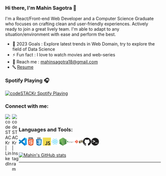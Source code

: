 ### Hi there, I'm Mahin Sagotra 👋

I'm a React/Front-end Web Developer and a Computer Science Graduate who focuses on crafting clean and user-friendly experiences. Actively ready to join a great lively team. I'm able to adapt to any situation/environment with ease and perform the best.

- 🥅 2023 Goals : Explore latest trends in Web Domain, try to explore the field of Data Science
- ⚡ Fun fact : I love to watch movies and web-series
- 📧 Reach me : mahinsagotra18@gmail.com
- 🔤 [Resume](https://drive.google.com/file/d/1m1Rf76Ie2wppASZaA7v3Zlr0n2z2UNol/view?usp=sharing)

### Spotify Playing 🎧

[<img src="https://novatorem.vercel.app/api/spotify?background_color=0d1117&border_color=ffffff" alt="codeSTACKr Spotify Playing" width="350" />](https://open.spotify.com/user/313iote2n5pbmk6rbciajk4yemvq?si=xncSseVvTIGIbK3JV3WEHg)

### Connect with me:

[<img align="left" alt="codeSTACKr | LinkedIn" width="22px" src="https://cdn.jsdelivr.net/npm/simple-icons@v3/icons/linkedin.svg" />][linkedin]
[<img align="left" alt="codeSTACKr | Instagram" width="22px" src="https://cdn.jsdelivr.net/npm/simple-icons@v3/icons/instagram.svg" />][instagram]

<br />

### Languages and Tools:

[<img align="left" alt="Visual Studio Code" width="26px" src="https://raw.githubusercontent.com/github/explore/80688e429a7d4ef2fca1e82350fe8e3517d3494d/topics/visual-studio-code/visual-studio-code.png" />][vscode]
[<img align="left" alt="HTML5" width="26px" src="https://raw.githubusercontent.com/github/explore/80688e429a7d4ef2fca1e82350fe8e3517d3494d/topics/html/html.png" />][html]
[<img align="left" alt="CSS3" width="26px" src="https://raw.githubusercontent.com/github/explore/80688e429a7d4ef2fca1e82350fe8e3517d3494d/topics/css/css.png" />][css]
[<img align="left" alt="JavaScript" width="26px" src="https://raw.githubusercontent.com/github/explore/80688e429a7d4ef2fca1e82350fe8e3517d3494d/topics/javascript/javascript.png" />][js]
[<img align="left" alt="React" width="26px" src="https://raw.githubusercontent.com/github/explore/80688e429a7d4ef2fca1e82350fe8e3517d3494d/topics/react/react.png" />][react]
[<img align="left" alt="Node.js" width="26px" src="https://raw.githubusercontent.com/github/explore/80688e429a7d4ef2fca1e82350fe8e3517d3494d/topics/nodejs/nodejs.png" />][node]
[<img align="left" alt="MongoDB" width="26px" src="https://raw.githubusercontent.com/github/explore/80688e429a7d4ef2fca1e82350fe8e3517d3494d/topics/mongodb/mongodb.png" />][mongo]
[<img align="left" alt="Git" width="26px" src="https://raw.githubusercontent.com/github/explore/80688e429a7d4ef2fca1e82350fe8e3517d3494d/topics/git/git.png" />][git]
[<img align="left" alt="GitHub" width="26px" src="https://raw.githubusercontent.com/github/explore/78df643247d429f6cc873026c0622819ad797942/topics/github/github.png" />][github]
[<img align="left" alt="Terminal" width="26px" src="https://raw.githubusercontent.com/github/explore/80688e429a7d4ef2fca1e82350fe8e3517d3494d/topics/terminal/terminal.png" />][terminal]

<br />
<br />

[![Mahin's GitHub stats](https://github-readme-stats.vercel.app/api?username=mahinsagotra&count_private=true&show_icons=true&theme=tokyonight)](https://github.com/liyahshaikh/github-readme-stats)

---

[instagram]: https://www.instagram.com/_mahin_sagotra/
[linkedin]: https://www.linkedin.com/in/mahin-sagotra/
[vscode]: https://code.visualstudio.com/
[html]: https://developer.mozilla.org/en-US/docs/Web/HTML/
[css]: https://developer.mozilla.org/en-US/docs/Learn/CSS/
[js]: https://developer.mozilla.org/en-US/docs/Learn/Getting_started_with_the_web/JavaScript_basics/
[react]: https://reactjs.org/
[node]: https://nodejs.org/en/
[mongo]: https://www.mongodb.com/
[git]: https://git-scm.com/
[github]: https://docs.github.com/en/
[terminal]: https://ubuntu.com/tutorials/command-line-for-beginners#1-overview
